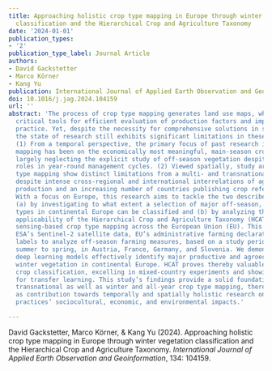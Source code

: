 ```yaml
---
title: Approaching holistic crop type mapping in Europe through winter vegetation
  classification and the Hierarchical Crop and Agriculture Taxonomy
date: '2024-01-01'
publication_types:
- '2'
publication_type_label: Journal Article
authors:
- David Gackstetter
- Marco Körner
- Kang Yu
publication: International Journal of Applied Earth Observation and Geoinformation
doi: 10.1016/j.jag.2024.104159
url: ''
abstract: 'The process of crop type mapping generates land use maps, which serve as
  critical tools for efficient evaluation of production factors and impacts of agricultural
  practice. Yet, despite the necessity for comprehensive solutions in space and time,
  the state of research still exhibits significant limitations in these two dimensions:
  (1) From a temporal perspective, the primary focus of past research in crop type
  mapping has been on the economically most meaningful, main-season crops, thereby
  largely neglecting the explicit study of off-season vegetation despite its pivotal
  roles in year-round management cycles. (2) Viewed spatially, study areas in crop
  type mapping show distinct limitations from a multi- and transnational standpoint,
  despite intense cross-regional and international interrelations of agricultural
  production and an increasing number of countries publishing crop reference data.
  With a focus on Europe, this research aims to tackle the two described shortcomings
  (a) by investigating to what extent a selection of major off-season, winter vegetation
  types in continental Europe can be classified and (b) by analyzing the transnational
  applicability of the Hierarchical Crop and Agriculture Taxonomy (HCAT) for remote
  sensing-based crop type mapping across the European Union (EU). This study uses
  ESA’s Sentinel-2 satellite data, EU’s administrative farming declarations, and HCAT
  labels to analyze off-season farming measures, based on a study period from late
  summer to spring, in Austria, France, Germany, and Slovenia. We demonstrate that
  deep learning models effectively identify major productive and agroecogically significant
  winter vegetation in continental Europe. HCAT proves thereby valuable for transnational
  crop classification, excelling in mixed-country experiments and showing potential
  for transfer learning. This study’s findings provide a solid foundation for advancing
  transnational as well as winter and all-year crop type mapping, thereby serving
  as contribution towards temporally and spatially holistic research on agricultural
  practices’ sociocultural, economic, and environmental impacts.'

---
```


David Gackstetter, Marco Körner, & Kang Yu (2024). Approaching holistic crop type mapping in Europe through winter vegetation classification and the Hierarchical Crop and Agriculture Taxonomy. *International Journal of Applied Earth Observation and Geoinformation*, 134: 104159.
